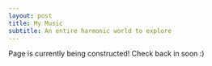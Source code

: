 ```yaml
---
layout: post
title: My Music
subtitle: An entire harmonic world to explore
---
```

Page is currently being constructed! Check back in soon :)